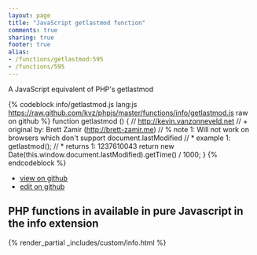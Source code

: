 ```yaml
---
layout: page
title: "JavaScript getlastmod function"
comments: true
sharing: true
footer: true
alias:
- /functions/getlastmod:595
- /functions/595
---
```

<!-- Generated by Rakefile:build -->
A JavaScript equivalent of PHP's getlastmod

{% codeblock info/getlastmod.js lang:js https://raw.github.com/kvz/phpjs/master/functions/info/getlastmod.js raw on github %}
function getlastmod () {
    // http://kevin.vanzonneveld.net
    // +   original by: Brett Zamir (http://brett-zamir.me)
    // %        note 1: Will not work on browsers which don't support document.lastModified
    // *     example 1: getlastmod();
    // *     returns 1: 1237610043
    return new Date(this.window.document.lastModified).getTime() / 1000;
}
{% endcodeblock %}

 - [view on github](https://github.com/kvz/phpjs/blob/master/functions/info/getlastmod.js)
 - [edit on github](https://github.com/kvz/phpjs/edit/master/functions/info/getlastmod.js)

## PHP functions in available in pure Javascript in the info extension
{% render_partial _includes/custom/info.html %}
